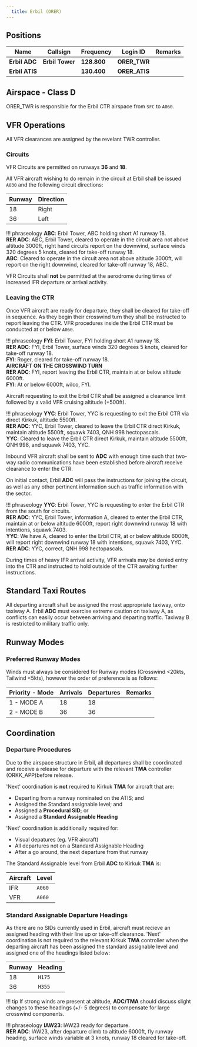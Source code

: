 ```yaml
---
  title: Erbil (ORER)
---
```


## Positions

|    Name   | Callsign	| Frequency | Login ID | Remarks |
| --------- | --------	| ---------	| -------- | ------- |
| **Erbil ADC** | **Erbil Tower** | **128.800** | **ORER_TWR** | |
| **Erbil ATIS** | | **130.400** | **ORER_ATIS** | |

## Airspace - Class D

ORER_TWR is responsible for the Erbil CTR airspace from `SFC` to `A060`.

## VFR Operations
All VFR clearances are assigned by the revelant TWR controller.

### Circuits
VFR Circuits are permitted on runways **36** and **18**.

All VFR aircraft wishing to do remain in the circuit at Erbil shall be issued `A030` and the following circuit directions:

| Runway | Direction |
| ------ | --------- |
|   18   | Right |
|   36   | Left |

!!! phraseology
    **ABC**: Erbil Tower, ABC holding short A1 runway 18.  
    **RER ADC**: ABC, Erbil Tower, cleared to operate in the circuit area not above altitude 3000ft, right hand circuits report on the downwind, surface winds 320 degrees 5 knots, cleared for take-off runway 18.  
    **ABC**: Cleared to operate in the circuit area not above altitude 3000ft, will report on the right downwind, cleared for take-off runway 18, ABC.

VFR Circuits shall **not** be permitted at the aerodrome during times of increased IFR departure or arrival activity.

### Leaving the CTR
Once VFR aircraft are ready for departure, they shall be cleared for take-off in sequence. As they begin their crosswind turn they shall be instructed to report leaving the CTR. VFR procedures inside the Erbil CTR must be conducted at or below `A060`.

!!! phraseology
    **FYI**: Erbil Tower, FYI holding short A1 runway 18.  
    **RER ADC**: FYI, Erbil Tower, surface winds 320 degrees 5 knots, cleared for take-off runway 18.  
    **FYI**: Roger, cleared for take-off runway 18.  
    **AIRCRAFT ON THE CROSSWIND TURN**  
    **RER ADC**: FYI, report leaving the Erbil CTR, maintain at or below altitude 6000ft.  
    **FYI**: At or below 6000ft, wilco, FYI.

Aircraft requesting to exit the Erbil CTR shall be assigned a clearance limit followed by a valid VFR cruising altitude (+500ft).

!!! phraseology
    **YYC**: Erbil Tower, YYC is requesting to exit the Erbil CTR via direct Kirkuk, altitude 5500ft.  
    **RER ADC**: YYC, Erbil Tower, cleared to leave the Erbil CTR direct Kirkuk, maintain altitude 5500ft, squawk 7403, QNH 998 hectopascals.  
    **YYC**: Cleared to leave the Erbil CTR direct Kirkuk, maintain altitude 5500ft, QNH 998, and squawk 7403, YYC.

Inbound VFR aircraft shall be sent to **ADC** with enough time such that two-way
radio communications have been established before aircraft receive clearance to enter the CTR.

On initial contact, Erbil **ADC** will pass the instructions for joining the circuit, as well as any other pertinent information such as traﬃc information with the sector.

!!! phraseology
    **YYC**: Erbil Tower, YYC is requesting to enter the Erbil CTR from the south for circuits.     
    **RER ADC**: YYC, Erbil Tower, information A, cleared to enter the Erbil CTR, maintain at or below altitude 6000ft, report right downwind runway 18 with intentions, squawk 7403.  
    **YYC**: We have A, cleared to enter the Erbil CTR, at or below altitude 6000ft, will report right downwind runway 18 with intentions, squawk 7403, YYC.   
    **RER ADC**: YYC, correct, QNH 998 hectopascals.    

During times of heavy IFR arrival activity, VFR arrivals may be denied entry into the CTR and instructed to hold outside of the CTR awaiting further instructions.

## Standard Taxi Routes
All departing aircraft shall be assigned the most appropriate taxiway, onto taxiway A. Erbil **ADC** must exercise extreme caution on taxiway A, as conflicts can easily occur between arriving and departing traffic. Taxiway B is restricted to military traffic only.

## Runway Modes
### Preferred Runway Modes
Winds must always be considered for Runway modes (Crosswind <20kts, Tailwind <5kts), however the order of preference is as follows:

| Priority - Mode | Arrivals | Departures | Remarks |
| --------------- | -------- | ---------- | ------- |
| 1 - MODE A | 18 | 18 | |
| 2 - MODE B | 36 | 36 | |

## Coordination

### Departure Procedures
Due to the airspace structure in Erbil, all departures shall be coordinated and receive a release for departure with the relevant **TMA** controller (ORKK_APP)before release.

'Next' coordination is **not** required to Kirkuk **TMA** for aircraft that are:

- Departing from a runway nominated on the ATIS; and
- Assigned the Standard assignable level; and
- Assigned a **Procedural SID**; or
- Assigned a **Standard Assignable Heading**

'Next' coordination is additionally required for:

- Visual depatures (eg. VFR aircraft)
- All departures not on a Standard Assignable Heading
- After a go around, the next departure from that runway

The Standard Assignable level from Erbil **ADC** to Kirkuk **TMA** is:

| Aircraft | Level |
| -------- | ----- |
| IFR | `A060` |
| VFR | `A060` |

### Standard Assignable Departure Headings
As there are no SIDs currently used in Erbil, aircraft must recieve an assigned heading with their line up or take-off clearance. 'Next' coordination is not required to the relevant Kirkuk **TMA** controller when the departing aircraft has been assigned the standard assignable level and assigned one of the headings listed below:

| Runway | Heading |
| ------ | ------- |
| 18 | `H175` |
| 36 | `H355` |


!!! tip
    If strong winds are present at altitude, **ADC/TMA** should discuss slight changes to these headings (+/- 5 degrees) to compensate for large crosswind components.

!!! phraseology
    **IAW23**: IAW23 ready for departure.  
    **RER ADC**: IAW23, after departure climb to altitude 6000ft, fly runway heading, surface winds variable at 3 knots, runway 18 cleared for take-off.

